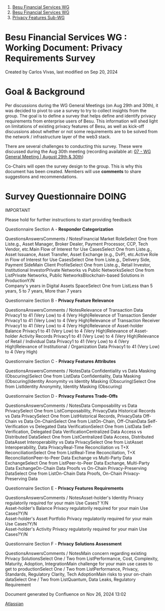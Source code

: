 1. [Besu Financial Services WG](index.html)
2. [Besu Financial Services WG](Besu-Financial-Services-WG_19005442.html)
3. [Privacy Features Sub-WG](Privacy-Features-Sub-WG_19005524.html)

# Besu Financial Services WG : Working Document: Privacy Requirements Survey

Created by Carlos Vivas, last modified on Sep 20, 2024

# Goal &amp; Background

Per discussions during the WG General Meetings (on Aug 29th and 30th), it was decided to pivot to use a survey to try to collect insights from the group. The goal is to define a survey that helps define and identify privacy requirements from enterprise users of Besu. This information will shed light on limitations of existing privacy features of Besu, as well as kick-off discussions about whether or not some requirements are to be solved from the network / infrastructure layer of the web3 stack.

There are several challenges to conducting this survey. These were discussed during the Aug 30th meeting (recording available at: [07 - WG General Meeting | August 29th &amp; 30th](19005551.html))

Co-Chairs will open the survey design to the group. This is why this document has been created. Members will use **comments** to share suggestions and recommendations.

# Survey Questionnaire DOING

IMPORTANT

Please hold for further instructions to start providing feedback

Questionnaire Section A - **Responder Categorization**

QuestionsAnswersComments / NotesFinancial Market RoleSelect One from Liste.g., Asset Manager, Broker Dealer, Payment Processor, CCP, Tech Vendor, etc.Main Flow of Interest for Use CasesSelect One from Liste.g., Asset Issuance, Asset Transfer, Asset Exchange (e.g., DvP), etc.Active Role in Flow of Interest for Use CasesSelect One from Liste.g., Delivery Side, Payment SideMain Client ProfileSelect One from Liste.g., Retail Investor, Institutional InvestorPrivate Networks vs Public NetworksSelect One from ListPrivate Networks, Public NetworksBlockchain-based Solutions in ProductionY/N  
Company's years in Digital Assets SpaceSelect One from ListLess than 5 years, 5 to 7 years, More than 7 years

Questionnaire Section B - **Privacy Feature Relevance**

   QuestionsAnswersComments / NotesRelevance of Transaction Data Privacy1 to 41 (Very Low) to 4 (Very High)Relevance of Transaction Sender Privacy1 to 41 (Very Low) to 4 (Very High)Relevance of Transaction Receiver Privacy1 to 41 (Very Low) to 4 (Very High)Relevance of Asset-holder Balance Privacy1 to 41 (Very Low) to 4 (Very High)Relevance of Asset-holder Activity Records Privacy1 to 41 (Very Low) to 4 (Very High)Relevance of Retail / Individual Data Privacy1 to 41 (Very Low) to 4 (Very High)Relevance of Institutional / Organization Data Privacy1 to 41 (Very Low) to 4 (Very High)

Questionnaire Section C - **Privacy Features Attributes**

   QuestionsAnswersComments / NotesData Confidentiality vs Data Masking (Obscuring)Select One from ListData Confidentiality, Data Masking (Obscuring)Identity Anonymity vs Identity Masking (Obscuring)Select One from ListIdentity Anonymity, Identity Masking (Obscuring)

Questionnaire Section D - **Privacy Features Trade-Offs**

QuestionsAnswersComments / NotesData Composability vs Data PrivacySelect One from ListComposability, PrivacyData Historical Records vs Data PrivacySelect One from ListHistorical Records, PrivacyData Off-Chain vs Data On-ChainSelect One from ListOn-Chain, Off-ChainData Self-Verification vs Delegated Data VerificationSelect One from ListData Self-Verification, Delegated Data VerificationCentralized Data Access vs Distributed DataSelect One from ListCentralized Data Access, Distributed DataAsset Interoperability vs Data PrivacySelect One from ListAsset Interoperability, Data PrivacyReal-Time Reconciliation vs T+X ReconciliationSelect One from ListReal-Time Reconciliation, T+X ReconciliationPeer-to-Peer Data Exchange vs Multi-Party Data ExchangeSelect One from ListPeer-to-Peer Data Exchange, Multi-Party Data ExchangeOn-Chain Data Proofs vs On-Chain Privacy-Preserving DataSelect One from ListOn-Chain Data Proofs, On-Chain Privacy-Preserving Data

Questionnaire Section E - **Privacy Features Requirements**

   QuestionsAnswersComments / NotesAsset-holder's Identity Privacy regulatorily required for your main Use Cases? Y/N  
Asset-holder's Balance Privacy regulatorily required for your main Use Cases?Y/N  
Asset-holder's Asset Portfolio Privacy regulatorily required for your main Use Cases?Y/N  
Asset-holder's Activity Privacy regulatorily required for your main Use Cases?Y/N

Questionnaire Section F - **Privacy Solutions Assessment**

   QuestionsAnswersComments / NotesMain concern regarding existing Privacy SolutionsSelect One / Two from ListPerformance, Cost, Complexity, Maturity, Adoption, IntegrationMain challenge for your main use cases to get to productionSelect One / Two from ListPerformance, Privacy, Standards, Regulatory Clarity, Tech AdoptionMain risks to your on-chain dataSelect One / Two from ListQuantum, Data Leaks, Regulatory Requirement

Document generated by Confluence on Nov 26, 2024 13:02

[Atlassian](http://www.atlassian.com/)

